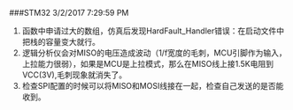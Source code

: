###STM32
3/2/2017 7:29:59 PM 
1. 函数中申请过大的数组，仿真后发现HardFault_Handler错误：在启动文件中把栈的容量变大就行。
2. 逻辑分析仪会对MISO的电压造成波动（1/f宽度的毛刺，MCU引脚作为输入，上拉能力很弱），如果是MCU是上拉模式，那么在MISO线上接1.5K电阻到VCC(3V),毛刺现象就消失了。
3. 检查SPI配置的时候可以将MISO和MOSI线接在一起，检查自己发送的是否能收到。